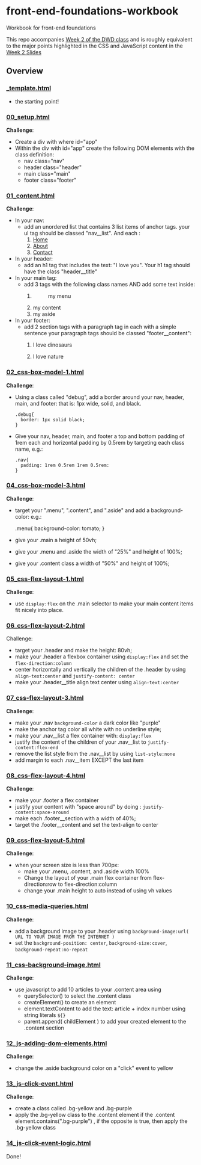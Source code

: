 # front-end-foundations-workbook
Workbook for front-end foundations

This repo accompanies [Week 2 of the DWD class](https://github.com/itp-dwd/2020-spring/blob/master/weeks/02_front-end-foundations.md) and is roughly equivalent to the major points highlighted in the CSS and JavaScript content in the [Week 2 Slides](https://docs.google.com/presentation/d/1kmeu2AiWSQnX-e3nm-F0-Etsq1FvTHpClT0mIOH6NO4/edit)

## Overview

### [_template.html](./workbook/_template.html)

* the starting point!

### [00_setup.html](./workbook/00_setup.html)
**Challenge**: 
+ Create a div with where id="app"
+ Within the div with id="app" create the following 
  DOM elements with the class definition:
  - nav class="nav"
  - header class="header"
  - main class="main"
  - footer class="footer"
### [01_content.html](./workbook/01_content.html)

**Challenge**: 
+ In your nav:
  - add an unordered list that contains 3 list items of anchor tags. 
    your ul tag should be classed "nav__list". And each :
    1. <a href="/" target="_blank" noreferrer>Home</a>
    2. <a href="/about" target="_blank" noreferrer>About</a>
    3. <a href="/contact" target="_blank" noreferrer>Contact</a>
+ In your header:
  - add an h1 tag that includes the text: "I love you". Your h1 tag should have the class "header__title"
+ In your main tag:
  - add 3 tags with the following class names AND add some text inside:
    1. <menu class="menu">my menu</menu>
    2. <section class="content">my content</section>
    3. <aside class="aside">my aside</aside>
+ In your footer:
  - add 2 section tags with a paragraph tag in each with a simple sentence
    your paragraph tags should be classed "footer__content":
    1. <section class="footer__section"> <p class="footer__content">I love dinosaurs</p> </section>
    2. <section class="footer__section"> <p class="footer__content">I love nature</p> </section>

### [02_css-box-model-1.html](./workbook/02_css-box-model-1.html)
**Challenge**: 
+ Using a class called "debug", add a border around your nav, header, main, and footer:
  that is: 1px wide, solid, and black.
  ```
  .debug{
    border: 1px solid black;
  }
  ```
+ Give your nav, header, main, and footer a top and bottom padding of 1rem each and horizontal padding by 0.5rem
  by targeting each class name, e.g.:
  ```
  .nav{
    padding: 1rem 0.5rem 1rem 0.5rem:
  }
  ```


### [04_css-box-model-3.html](./workbook/04_css-box-model-3.html)

**Challenge**: 
+ target your ".menu", ".content", and ".aside" and add a background-color:
  e.g.:
  
  .menu{
    background-color: tomato;
  }
+ give your .main a height of 50vh;
+ give your .menu and .aside the width of "25%" and height of 100%;
+ give your .content class a width of "50%" and height of 100%;


### [05_css-flex-layout-1.html](./workbook/05_css-flex-layout-1.html)
**Challenge**: 
+ use `display:flex` on the .main selector to make your main content items fit nicely into place. 

### [06_css-flex-layout-2.html](./workbook/06_css-flex-layout-2.html)
Challenge: 
+ target your .header and make the height: 80vh;
+ make your .header a flexbox container using `display:flex` and set the `flex-direction:column`
+ center horizontally and vertically the children of the .header by using `align-text:center` and `justify-content: center`
+ make your .header__title align text center using `align-text:center`

### [07_css-flex-layout-3.html](./workbook/07_css-flex-layout-3.html)
**Challenge**: 
+ make your .nav `background-color` a dark color like "purple"
+ make the anchor tag color all white with no underline style;
+ make your .nav__list a flex container with: `display:flex`
+ justify the content of the children of your .nav__list to `justify-content:flex-end`
+ remove the list style from the .nav__list by using `list-style:none`
+ add margin to each .nav__item EXCEPT the last item

### [08_css-flex-layout-4.html](./workbook/08_css-flex-layout-4.html)
**Challenge**: 
+ make your .footer a flex container
+ justify your content with "space around" by doing : `justify-content:space-around`
+ make each .footer__section with a width of 40%;
+ target the .footer__content and set the text-align to center

### [09_css-flex-layout-5.html](./workbook/09_css-flex-layout-5.html)
**Challenge**: 
+ when your screen size is less than 700px:
    + make your .menu, .content, and .aside width 100% 
    + Change the layout of your .main flex container from 
      flex-direction:row to flex-direction:column 
    + change your .main height to auto instead of using vh values

### [10_css-media-queries.html](./workbook/10_css-media-queries.html)
**Challenge**: 
+ add a background image to your .header using `background-image:url( URL TO YOUR IMAGE FROM THE INTERNET )`
+ set the `background-position: center`, `background-size:cover`, `background-repeat:no-repeat`


### [11_css-background-image.html](./workbook/11_css-background-image.html)

**Challenge**: 
+ use javascript to add 10 articles to your .content area using 
  - querySelector() to select the .content class 
  - createElement() to create an element
  - element.textContent to add the text: article + index number using string literals `${}`
  - parent.append( childElement ) to add your created element to the .content section


### [12_js-adding-dom-elements.html](./workbook/12_js-adding-dom-elements.html)
**Challenge**: 
+ change the .aside background color on a "click" event to yellow

### [13_js-click-event.html](./workbook/13_js-click-event.html)
**Challenge**: 
+ create a class called .bg-yellow and .bg-purple
+ apply the .bg-yellow class to the .content element if the .content element.contains(".bg-purple") 
 , if the opposite is true, then apply the .bg-yellow class

### [14_js-click-event-logic.html](./workbook/14_js-click-event-logic.html)
Done!


